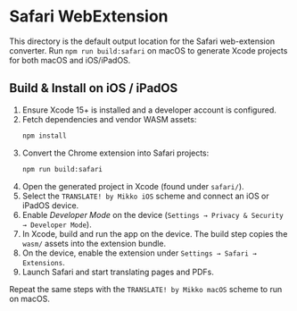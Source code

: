 # Safari WebExtension

This directory is the default output location for the Safari web-extension converter.
Run `npm run build:safari` on macOS to generate Xcode projects for both macOS and iOS/iPadOS.

## Build & Install on iOS / iPadOS

1. Ensure Xcode 15+ is installed and a developer account is configured.
2. Fetch dependencies and vendor WASM assets:
   ```bash
   npm install
   ```
3. Convert the Chrome extension into Safari projects:
   ```bash
   npm run build:safari
   ```
4. Open the generated project in Xcode (found under `safari/`).
5. Select the `TRANSLATE! by Mikko iOS` scheme and connect an iOS or iPadOS device.
6. Enable *Developer Mode* on the device (`Settings → Privacy & Security → Developer Mode`).
7. In Xcode, build and run the app on the device. The build step copies the `wasm/` assets into the extension bundle.
8. On the device, enable the extension under `Settings → Safari → Extensions`.
9. Launch Safari and start translating pages and PDFs.

Repeat the same steps with the `TRANSLATE! by Mikko macOS` scheme to run on macOS.
